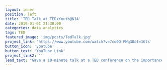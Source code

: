 ```yaml
---
layout: inner
position: left
title: 'TED Talk at TEDxYouth@NIA'
date: 2019-01-01 21:30:00
categories: data analytics
tags: TED
featured_image: 'img/posts/TedTalk.jpg'
project_link: 'https://www.youtube.com/watch?v=7co9Q-PWq38&t=167s'
button_icon: 'youtube'
button_text: 'YouTube Link'
project_link2: ''
lead_text: "Gave a 10-minute talk at a TED conference on the importance of friendships and the role it plays in everybody’s lives."
---
```

